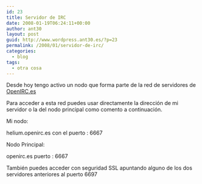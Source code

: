 ```yaml
---
id: 23
title: Servidor de IRC
date: 2008-01-19T06:24:11+00:00
author: ant30
layout: post
guid: http://www.wordpress.ant30.es/?p=23
permalink: /2008/01/servidor-de-irc/
categories:
  - blog
tags:
  - otra cosa
---
```

Desde hoy tengo activo un nodo que forma parte de la red de servidores de <a href=http://www.openirc.es/>OpenIRC.es</a>

Para acceder a esta red puedes usar directamente la dirección de mi servidor o la del nodo principal como comento a continuación.

Mi nodo:

helium.openirc.es con el puerto : 6667

Nodo Principal:

openirc.es puerto : 6667

También puedes acceder con seguridad SSL apuntando alguno de los dos servidores anteriores al puerto 6697
